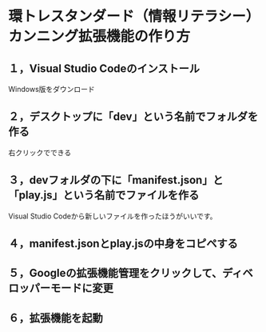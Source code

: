 # 環トレスタンダード（情報リテラシー）　カンニング拡張機能の作り方

## １，Visual Studio Codeのインストール
  Windows版をダウンロード
## ２，デスクトップに「dev」という名前でフォルダを作る
  右クリックでできる
## ３，devフォルダの下に「manifest.json」と「play.js」という名前でファイルを作る
  Visual Studio Codeから新しいファイルを作ったほうがいいです。
## ４，manifest.jsonとplay.jsの中身をコピペする
## ５，Googleの拡張機能管理をクリックして、ディベロッパーモードに変更
## ６，拡張機能を起動
